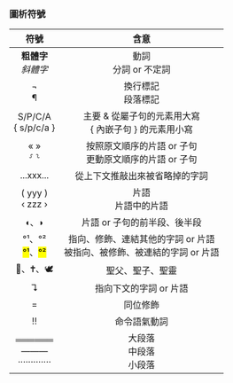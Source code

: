 
### 圖析符號

符號  | 含意 |
:---: | :----: |
<strong>粗體字</strong></br><em>斜體字</em> | 動詞</br>分詞 or 不定詞 |
¬</br>¶ | 換行標記</br>段落標記 |
S/P/C/A</br>{ s/p/c/a } | 主要 & 從屬子句的元素用大寫</br>{ 內嵌子句 } 的元素用小寫|
« »</br>⸉ ⸊ | 按照原文順序的片語 or 子句</br>更動原文順序的片語 or 子句 |
...xxx... | 從上下文推敲出來被省略掉的字詞 |
( yyy )</br>‹ zzz › | 片語</br>片語中的片語 |
◖、◗ | 片語 or 子句的前半段、後半段|
°¹、°²</br><mark>°¹</mark>、<mark>°²</mark>  | 指向、修飾、連結其他的字詞 or 片語</br>被指向、被修飾、被連結的字詞 or 片語 |
🕍︎、🕇、🕊️ | 聖父、聖子、聖靈 |
↴ |  指向下文的字詞 or 片語 |
= |  同位修飾 |
‼ | 命令語氣動詞 |
══════</br> ———</br>·············| 大段落</br>中段落</br>小段落